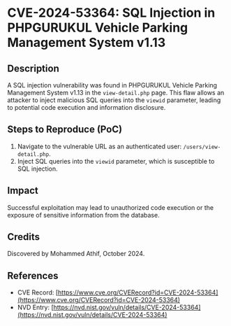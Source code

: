 # **CVE-2024-53364: SQL Injection in PHPGURUKUL Vehicle Parking Management System v1.13**

## **Description**

A SQL injection vulnerability was found in PHPGURUKUL Vehicle Parking Management System v1.13 in the `view-detail.php` page. This flaw allows an attacker to inject malicious SQL queries into the `viewid` parameter, leading to potential code execution and information disclosure.

## **Steps to Reproduce (PoC)**

1. Navigate to the vulnerable URL as an authenticated user: `/users/view-detail.php`.
2. Inject SQL queries into the `viewid` parameter, which is susceptible to SQL injection.

## **Impact**

Successful exploitation may lead to unauthorized code execution or the exposure of sensitive information from the database.

## **Credits**

Discovered by Mohammed Athif, October 2024.

## **References**

- CVE Record: [https://www.cve.org/CVERecord?id=CVE-2024-53364](https://www.cve.org/CVERecord?id=CVE-2024-53364)
- NVD Entry: [https://nvd.nist.gov/vuln/details/CVE-2024-53364](https://nvd.nist.gov/vuln/details/CVE-2024-53364)